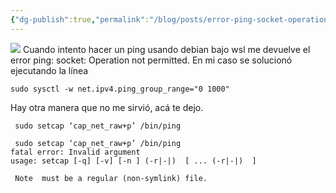 ```yaml
---
{"dg-publish":true,"permalink":"/blog/posts/error-ping-socket-operation-not-permitted-solucion/","dgPassFrontmatter":true}
---
```


[
![](../fetched_images\ping.jpg)](https://blogger.googleusercontent.com/img/b/R29vZ2xl/AVvXsEhIP5AwcFxBNObrnjRuJaTHPSjgIJnr7XFxg0KHvmuYhyyi4E0UevbLRx7-xA9eks7zQcIfUI3zk5Cgw8wKnWivrO2MN05Hvk0wCvmcg3slvtWwpxd_gjfsjXhex6Qxrxe62EQBMFK77qWui4JB_a3-k42U1xTCp_O6K_VwOdkX0AfuXC-fQnd3gfFz/s749/ping.jpg)
Cuando intento hacer un ping usando debian bajo wsl me devuelve el error ping:
socket: Operation not permitted.
En mi caso se solucionó ejecutando la línea
```
sudo sysctl -w net.ipv4.ping_group_range="0 1000"
```
Hay otra manera que no me sirvió, acá te dejo.
```
 sudo setcap ‘cap_net_raw+p’ /bin/ping
```
```
 sudo setcap ‘cap_net_raw+p’ /bin/ping
fatal error: Invalid argument
usage: setcap [-q] [-v] [-n ] (-r|-|)  [ ... (-r|-|)  ]

 Note  must be a regular (non-symlink) file.
```

